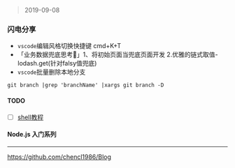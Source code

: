 >2019-09-08
### 闪电分享
- `vscode`编辑风格切换快捷键 cmd+K+T
- 「业务数据兜底思考🤔」1、将初始页面当兜底页面开发 2.优雅的链式取值-lodash.get(针对falsy值兜底)
- `vscode`批量删除本地分支
``` #Bash
git branch |grep 'branchName' |xargs git branch -D
```

#### TODO
- [ ] [shell教程](https://www.runoob.com/linux/linux-shell-basic-operators.html)


#### Node.js 入门系列
-------------

https://github.com/chencl1986/Blog
